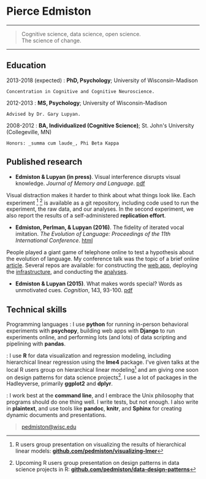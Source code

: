 Pierce Edmiston
===============

----

> Cognitive science, data science, open science.\
> The science of change.

----

Education
---------

2013-2018 (expected)
:   **PhD, Psychology**; University of Wisconsin-Madison

    Concentration in Cognitive and Cognitive Neuroscience.

2012-2013
:   **MS, Psychology**; University of Wisconsin-Madison

    Advised by Dr. Gary Lupyan.

2008-2012
:   **BA, Individualized (Cognitive Science)**; St. John's University (Collegeville, MN)

    Honors: _summa cum laude_, Phi Beta Kappa

Published research
------------------

* **Edmiston & Lupyan (in press)**. Visual interference disrupts visual knowledge. _Journal of Memory and Language_. [pdf](http://sapir.psych.wisc.edu/papers/edmiston_lupyan_JML.pdf)

Visual distraction makes it harder to think about what things look like. Each experiment [$^1$][orientation] [$^2$][property] is available as a git repository, including code used to run the experiment, the raw data, and our analyses. In the second experiment, we also report the results of a self-administered **replication effort**.

[orientation]: http://github.com/lupyanlab/orientation-discrimination
[property]: http://github.com/lupyanlab/property-verification

* **Edmiston, Perlman, & Lupyan (2016)**. The fidelity of iterated vocal imitation. _The Evolution of Language: Proceedings of the 11th International Conference_. [html](http://evolang.org/neworleans/papers/189.html)

People played a giant game of telephone online to test a hypothesis about the evolution of language. My conference talk was the topic of a brief online [article][article]. Several repos are available: for constructing the [web app][django], deploying the [infrastructure][ansible], and conducting the [analyses][current].

[article]: http://www.sciencemag.org/news/2016/03/buzz-thwack-how-sounds-become-words
[django]: http://github.com/lupyanlab/telephone
[ansible]: http://github.com/lupyanlab/telephone-app
[current]: https://github.com/lupyanlab/wordsintransition

* **Edmiston & Lupyan (2015)**. What makes words special? Words as unmotivated cues. _Cognition_, 143, 93-100. [pdf](http://sapir.psych.wisc.edu/papers/edmiston_lupyan_2015_motivated.pdf)

Technical skills
----------------

Programming languages
:   I use **python** for running in-person behavioral experiments with **psychopy**, building web apps with **Django** to run experiments online, and performing lots (and lots) of data scripting and pipelining with **pandas**.

:   I use **R** for data visualization and regression modeling, including hierarchical linear regression using the **lme4** package. I've given talks at the local R users group on hierarchical linear modeling[^linear] and am giving one soon on design patterns for data science projects[^design]. I use a lot of packages in the Hadleyverse, primarily **ggplot2** and **dplyr**.

:   I work best at the **command line**, and I embrace the Unix philosophy that programs should do one thing well. I write tests, but not enough. I also write in **plaintext**, and use tools like **pandoc**, **knitr**, and **Sphinx** for creating dynamic documents and presentations.




[^django]: Web app for playing the children's game of telephone as an experiment, built with Django and D3.js: [**github.com/lupyanlab/telephone**](http://github.com/lupyanlab/telephone)
[^ansible]: Using ansible to deploy a Django app and run experiments: [**github.com/lupyanlab/telephone-app**](http://github.com/lupyanlab/telephone-app)
[^pilot]: Results of pilot experiment run using the telephone app: [**github.com/lupyanlab/fidelity**](https://github.com/lupyanlab/fidelity)
[^current]: Current state of the telephone app experiments: [**github.com/lupyanlab/wordsintransition**](https://github.com/lupyanlab/wordsintransition)
[^linear]: R users group presentation on visualizing the results of hierarchical linear models: [**github.com/pedmiston/visualizing-lmer**](https://github.com/pedmiston/visualizing-lmer)
[^design]: Upcoming R users group presentation on design patterns in data science projects in R: [**github.com/pedmiston/data-design-patterns**](https://github.com/pedmiston/data-design-patterns)

> <pedmiston@wisc.edu>

